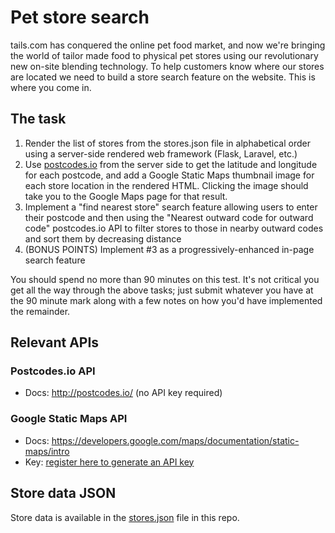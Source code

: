 # Pet store search

tails.com has conquered the online pet food market, and now we're bringing the world of tailor made food to physical pet stores using our revolutionary new on-site blending technology. To help customers know where our stores are located we need to build a store search feature on the website. This is where you come in.

## The task

1. Render the list of stores from the stores.json file in alphabetical order using a server-side rendered web framework (Flask, Laravel, etc.)
2. Use [postcodes.io](http://postcodes.io) from the server side to get the latitude and longitude for each postcode, and add a Google Static Maps thumbnail image for each store location in the rendered HTML. Clicking the image should take you to the Google Maps page for that result.
3. Implement a "find nearest store" search feature allowing users to enter their postcode and then using the "Nearest outward code for outward code" postcodes.io API to filter stores to those in nearby outward codes and sort them by decreasing distance
4. (BONUS POINTS) Implement #3 as a progressively-enhanced in-page search feature

You should spend no more than 90 minutes on this test. It's not critical you get all the way through the above tasks; just submit whatever you have at the 90 minute mark along with a few notes on how you'd have implemented the remainder.

## Relevant APIs

### Postcodes.io API
* Docs: http://postcodes.io/ (no API key required)

### Google Static Maps API
* Docs: https://developers.google.com/maps/documentation/static-maps/intro
* Key: [register here to generate an API key](https://developers.google.com/maps/documentation/static-maps/get-api-key)

## Store data JSON

Store data is available in the [stores.json](stores.json) file in this repo.
